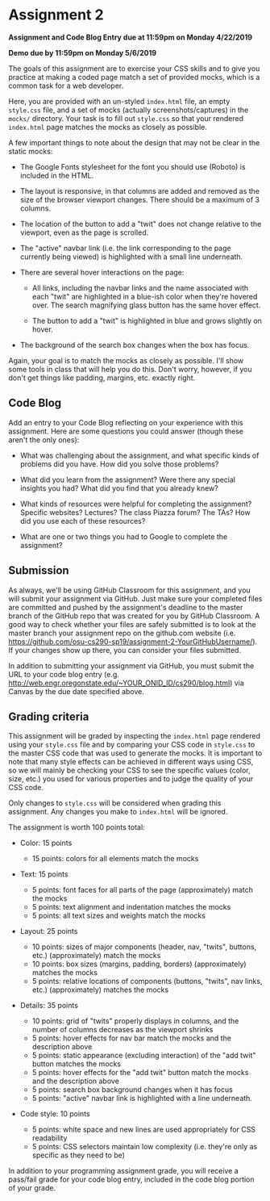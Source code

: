 # Assignment 2

**Assignment and Code Blog Entry due at 11:59pm on Monday 4/22/2019**

**Demo due by 11:59pm on Monday 5/6/2019**

The goals of this assignment are to exercise your CSS skills and to give you practice at making a coded page match a set of provided mocks, which is a common task for a web developer.

Here, you are provided with an un-styled `index.html` file, an empty `style.css` file, and a set of mocks (actually screenshots/captures) in the `mocks/` directory.  Your task is to fill out `style.css` so that your rendered `index.html` page matches the mocks as closely as possible.

A few important things to note about the design that may not be clear in the static mocks:

* The Google Fonts stylesheet for the font you should use (Roboto) is included in the HTML.

* The layout is responsive, in that columns are added and removed as the size of the browser viewport changes.  There should be a maximum of 3 columns.

* The location of the button to add a "twit" does not change relative to the viewport, even as the page is scrolled.

* The "active" navbar link (i.e. the link corresponding to the page currently being viewed) is highlighted with a small line underneath.

* There are several hover interactions on the page:

  * All links, including the navbar links and the name associated with each "twit" are highlighted in a blue-ish color when they're hovered over.  The search magnifying glass button has the same hover effect.

  * The button to add a "twit" is highlighted in blue and grows slightly on hover.

* The background of the search box changes when the box has focus.

Again, your goal is to match the mocks as closely as possible.  I'll show some tools in class that will help you do this.  Don't worry, however, if you don't get things like padding, margins, etc. exactly right.

## Code Blog

Add an entry to your Code Blog reflecting on your experience with this assignment.  Here are some questions you could answer (though these aren't the only ones):

  * What was challenging about the assignment, and what specific kinds of problems did you have.  How did you solve those problems?

  * What did you learn from the assignment?  Were there any special insights you had?  What did you find that you already knew?

  * What kinds of resources were helpful for completing the assignment?  Specific websites?  Lectures?  The class Piazza forum?  The TAs?  How did you use each of these resources?

  * What are one or two things you had to Google to complete the assignment?

## Submission

As always, we'll be using GitHub Classroom for this assignment, and you will submit your assignment via GitHub.  Just make sure your completed files are committed and pushed by the assignment's deadline to the master branch of the GitHub repo that was created for you by GitHub Classroom.  A good way to check whether your files are safely submitted is to look at the master branch your assignment repo on the github.com website (i.e. https://github.com/osu-cs290-sp19/assignment-2-YourGitHubUsername/). If your changes show up there, you can consider your files submitted.

In addition to submitting your assignment via GitHub, you must submit the URL to your code blog entry (e.g. http://web.engr.oregonstate.edu/~YOUR_ONID_ID/cs290/blog.html) via Canvas by the due date specified above.

## Grading criteria

This assignment will be graded by inspecting the `index.html` page rendered using your `style.css` file and by comparing your CSS code in `style.css` to the master CSS code that was used to generate the mocks.  It is important to note that many style effects can be achieved in different ways using CSS, so we will mainly be checking your CSS to see the specific values (color, size, etc.) you used for various properties and to judge the quality of your CSS code.

Only changes to `style.css` will be considered when grading this assignment.  Any changes you make to `index.html` will be ignored.

The assignment is worth 100 points total:

* Color: 15 points
  * 15 points: colors for all elements match the mocks

* Text: 15 points
  * 5 points: font faces for all parts of the page (approximately) match the mocks
  * 5 points: text alignment and indentation matches the mocks
  * 5 points: all text sizes and weights match the mocks

* Layout: 25 points
  * 10 points: sizes of major components (header, nav, "twits", buttons, etc.) (approximately) match the mocks
  * 10 points: box sizes (margins, padding, borders) (approximately) matches the mocks
  * 5 points: relative locations of components (buttons, "twits", nav links, etc.) (approximately) matches the mocks

* Details: 35 points
  * 10 points: grid of "twits" properly displays in columns, and the number of columns decreases as the viewport shrinks
  * 5 points: hover effects for nav bar match the mocks and the description above
  * 5 points: static appearance (excluding interaction) of the "add twit" button matches the mocks
  * 5 points: hover effects for the "add twit" button match the mocks and the description above
  * 5 points: search box background changes when it has focus
  * 5 points: "active" navbar link is highlighted with a line underneath.

* Code style: 10 points
  * 5 points: white space and new lines are used appropriately for CSS readability
  * 5 points: CSS selectors maintain low complexity (i.e. they're only as specific as they need to be)

In addition to your programming assignment grade, you will receive a pass/fail grade for your code blog entry, included in the code blog portion of your grade.
